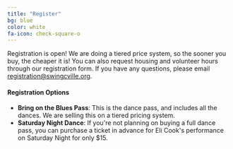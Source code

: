 ```yaml
---
title: "Register"
bg: blue
color: white
fa-icon: check-square-o
---
```


Registration is open! We are doing a tiered price system, so the sooner you buy, the cheaper it is! You can also request housing and volunteer hours through our registration form. If you have any questions, please email registration@swingcville.org.

#### Registration Options
* **Bring on the Blues Pass**: This is the dance pass, and includes all the dances. We are selling this on a tiered pricing system.
* **Saturday Night Dance**: If you're not planning on buying a full dance pass, you can purchase a ticket in advance for Eli Cook's performance on Saturday Night for only $15.
